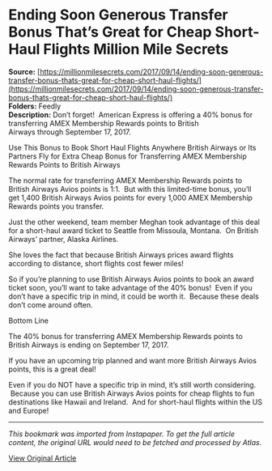 # Ending Soon Generous Transfer Bonus That’s Great for Cheap Short-Haul Flights Million Mile Secrets

**Source:** [https://millionmilesecrets.com/2017/09/14/ending-soon-generous-transfer-bonus-thats-great-for-cheap-short-haul-flights/](https://millionmilesecrets.com/2017/09/14/ending-soon-generous-transfer-bonus-thats-great-for-cheap-short-haul-flights/)  
**Folders:** Feedly  
**Description:** Don’t forget!  American Express is offering a 40% bonus for transferring AMEX Membership Rewards points to British Airways through September 17, 2017.

Use This Bonus to Book Short Haul Flights Anywhere British Airways or Its Partners Fly for Extra Cheap
Bonus for Transferring AMEX Membership Rewards Points to British Airways

The normal rate for transferring AMEX Membership Rewards points to British Airways Avios points is 1:1.  But with this limited-time bonus, you’ll get 1,400 British Airways Avios points for every 1,000 AMEX Membership Rewards points you transfer.

Just the other weekend, team member Meghan took advantage of this deal for a short-haul award ticket to Seattle from Missoula, Montana.  On British Airways’ partner, Alaska Airlines.

She loves the fact that because British Airways prices award flights according to distance, short flights cost fewer miles!

So if you’re planning to use British Airways Avios points to book an award ticket soon, you’ll want to take advantage of the 40% bonus!  Even if you don’t have a specific trip in mind, it could be worth it.  Because these deals don’t come around often.

Bottom Line

The 40% bonus for transferring AMEX Membership Rewards points to British Airways is ending on September 17, 2017.

If you have an upcoming trip planned and want more British Airways Avios points, this is a great deal!

Even if you do NOT have a specific trip in mind, it’s still worth considering.  Because you can use British Airways Avios points for cheap flights to fun destinations like Hawaii and Ireland.  And for short-haul flights within the US and Europe!


---

*This bookmark was imported from Instapaper. To get the full article content, the original URL would need to be fetched and processed by Atlas.*

[View Original Article](https://millionmilesecrets.com/2017/09/14/ending-soon-generous-transfer-bonus-thats-great-for-cheap-short-haul-flights/)